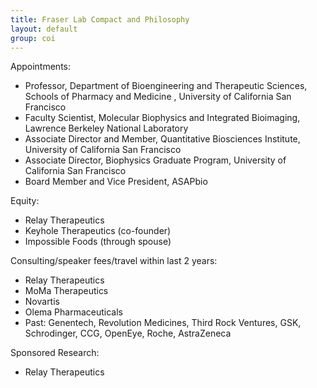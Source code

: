 ```yaml
---
title: Fraser Lab Compact and Philosophy
layout: default
group: coi
---
```


Appointments:
* Professor, Department of Bioengineering and Therapeutic Sciences, Schools of Pharmacy and Medicine
, University of California San Francisco
* Faculty Scientist, Molecular Biophysics and Integrated Bioimaging, Lawrence Berkeley National Laboratory
* Associate Director and Member, Quantitative Biosciences Institute, University of California San Francisco
* Associate Director, Biophysics Graduate Program, University of California San Francisco
* Board Member and Vice President, ASAPbio

Equity:
* Relay Therapeutics
* Keyhole Therapeutics (co-founder)
* Impossible Foods (through spouse)

Consulting/speaker fees/travel within last 2 years:
* Relay Therapeutics
* MoMa Therapeutics
* Novartis
* Olema Pharmaceuticals
* Past: Genentech, Revolution Medicines, Third Rock Ventures, GSK, Schrodinger, CCG, OpenEye, Roche, AstraZeneca

Sponsored Research:
* Relay Therapeutics
